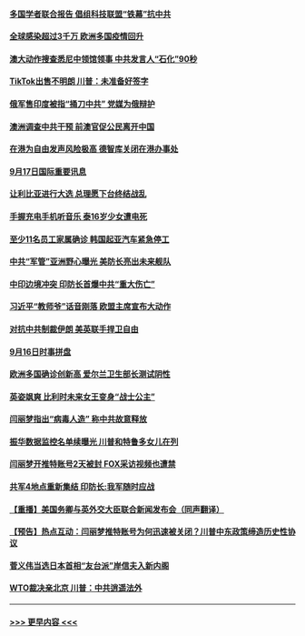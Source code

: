 #### [多国学者联合报告 倡组科技联盟“铁幕”抗中共](../pages/prog202/a102943173.md?t=09180351) 
#### [全球感染超过3千万 欧洲多国疫情回升](../pages/prog202/a102943074.md?t=09180351) 
#### [澳大动作搜查悉尼中领馆领事 中共发言人“石化”90秒](../pages/prog202/a102943024.md?t=09180351) 
#### [TikTok出售不明朗 川普：未准备好签字](../pages/prog202/a102943047.md?t=09180351) 
#### [俄军售印度被指“捅刀中共” 党媒为俄辩护](../pages/prog202/a102942554.md?t=09180351) 
#### [澳洲调查中共干预 前澳官促公民离开中国](../pages/prog202/a102942856.md?t=09180351) 
#### [在港为自由发声风险极高 德智库关闭在港办事处](../pages/prog202/a102942853.md?t=09180351) 
#### [9月17日国际重要讯息](../pages/prog202/a102942852.md?t=09180351) 
#### [让利比亚进行大选 总理愿下台终结战乱](../pages/prog202/a102942811.md?t=09180351) 
#### [手握充电手机听音乐 泰16岁少女遭电死](../pages/prog202/a102942771.md?t=09180351) 
#### [至少11名员工家属确诊 韩国起亚汽车紧急停工](../pages/prog202/a102942749.md?t=09180351) 
#### [中共“军管”亚洲野心曝光 美防长亮出未来舰队](../pages/prog202/a102942729.md?t=09180351) 
#### [中印边境冲突 印防长首爆中共“重大伤亡”](../pages/prog202/a102942634.md?t=09180351) 
#### [习近平“教师爷”话音刚落 欧盟主席宣布大动作](../pages/prog202/a102942629.md?t=09180351) 
#### [对抗中共制裁伊朗 美英联手捍卫自由](../pages/prog202/a102942482.md?t=09180351) 
#### [9月16日时事拼盘](../pages/prog202/a102942493.md?t=09180351) 
#### [欧洲多国确诊创新高 爱尔兰卫生部长测试阴性](../pages/prog202/a102942261.md?t=09180351) 
#### [英姿飒爽 比利时未来女王变身“战士公主”](../pages/prog202/a102942466.md?t=09180351) 
#### [闫丽梦指出“病毒人造” 称中共故意释放](../pages/prog202/a102942452.md?t=09180351) 
#### [振华数据监控名单续曝光 川普和特鲁多女儿在列](../pages/prog202/a102942391.md?t=09180351) 
#### [闫丽梦开推特账号2天被封 FOX采访视频也遭禁](../pages/prog202/a102942363.md?t=09180351) 
#### [共军4地点重新集结 印防长:我军随时应战](../pages/prog202/a102942297.md?t=09180351) 
#### [【重播】美国务卿与英外交大臣联合新闻发布会（同声翻译）](../pages/prog202/a102942231.md?t=09180351) 
#### [【预告】热点互动：闫丽梦推特账号为何迅速被关闭？川普中东政策缔造历史性协议](../pages/prog202/a102942224.md?t=09180351) 
#### [菅义伟当选日本首相“友台派”岸信夫入新内阁](../pages/prog202/a102942208.md?t=09180351) 
#### [WTO裁决亲北京  川普：中共逍遥法外](../pages/prog202/a102942206.md?t=09180351) 

----
#### [ >>> 更早内容 <<< ](../indexes/prog202-earlier.md)
